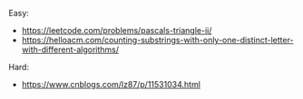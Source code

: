 Easy:

- https://leetcode.com/problems/pascals-triangle-ii/
- https://helloacm.com/counting-substrings-with-only-one-distinct-letter-with-different-algorithms/


Hard:

- https://www.cnblogs.com/lz87/p/11531034.html

